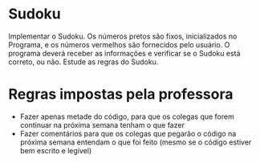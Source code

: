 # Sudoku

Implementar o Sudoku. Os números pretos são fixos, inicializados no Programa, e os números vermelhos são
fornecidos pelo usuário. O programa deverá receber as informações e verificar se o Sudoku está correto, ou
não. Estude as regras do Sudoku.

# Regras impostas pela professora
- Fazer apenas metade do código, para que os colegas que forem continuar na próxima semana tenham o que fazer
- Fazer comentários para que os colegas que pegarão o código na próxima semana entendam o que foi feito (mesmo se o código estiver bem escrito e legível)
